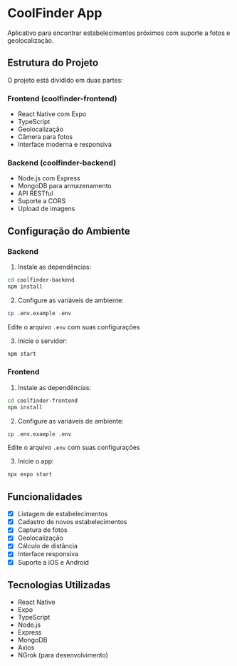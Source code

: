 # CoolFinder App

Aplicativo para encontrar estabelecimentos próximos com suporte a fotos e geolocalização.

## Estrutura do Projeto

O projeto está dividido em duas partes:

### Frontend (coolfinder-frontend)

- React Native com Expo
- TypeScript
- Geolocalização
- Câmera para fotos
- Interface moderna e responsiva

### Backend (coolfinder-backend)

- Node.js com Express
- MongoDB para armazenamento
- API RESTful
- Suporte a CORS
- Upload de imagens

## Configuração do Ambiente

### Backend

1. Instale as dependências:

```bash
cd coolfinder-backend
npm install
```

2. Configure as variáveis de ambiente:

```bash
cp .env.example .env
```

Edite o arquivo `.env` com suas configurações

3. Inicie o servidor:

```bash
npm start
```

### Frontend

1. Instale as dependências:

```bash
cd coolfinder-frontend
npm install
```

2. Configure as variáveis de ambiente:

```bash
cp .env.example .env
```

Edite o arquivo `.env` com suas configurações

3. Inicie o app:

```bash
npx expo start
```

## Funcionalidades

- [x] Listagem de estabelecimentos
- [x] Cadastro de novos estabelecimentos
- [x] Captura de fotos
- [x] Geolocalização
- [x] Cálculo de distância
- [x] Interface responsiva
- [x] Suporte a iOS e Android

## Tecnologias Utilizadas

- React Native
- Expo
- TypeScript
- Node.js
- Express
- MongoDB
- Axios
- NGrok (para desenvolvimento)
